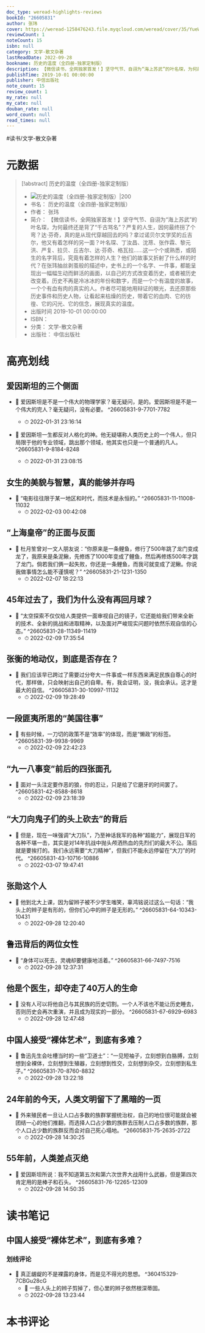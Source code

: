 ```yaml
---
doc_type: weread-highlights-reviews
bookId: "26605831"
author: 张玮
cover: https://weread-1258476243.file.myqcloud.com/weread/cover/35/YueWen_26605831/t7_YueWen_26605831.jpg
reviewCount: 1
noteCount: 15
isbn: null
category: 文学-散文杂著
lastReadDate: 2022-09-28
bookname: 历史的温度（全四册-独家定制版）
description: 【微信读书，全网独家首发！】坚守气节、自诩为“海上苏武”的叶名琛，为何最终还是背了“千古骂名”？严复的人生，因何最终拐了个弯？达·芬奇，真的是从现代穿越回去的吗？拿过诺贝尔文学奖的丘吉尔，他又有着怎样的另一面？叶名琛、丁汝昌、沈荩、张作霖、黎元洪、严复、拉贝、丘吉尔、达·芬奇、格瓦拉……这一个个或熟悉，或陌生的名字背后，究竟有着怎样的人生？他们的故事又折射了什么样的时代？在张玮抽丝剥茧般的描述中，史书上的一个名字、一件事，都能呈现出一幅幅生动而鲜活的画面，以自己的方式改变着历史，或者被历史改变着。历史不再是冷冰冰的年份和数字，而是一个个有温度的故事，一个个有血有肉的真实的人。作者尽可能地用辩证的眼光，去还原那些历史事件和历史人物，让看起来枯燥的历史，带着它的血肉、它的彷徨、它的闪光、它的信念，展现真实的温度。
publishTime: 2019-10-01 00:00:00
publisher: 中信出版社
note_count: 15
review_count: 1
my_rate: null
my_cate: null
douban_rate: null
word_count: null
read_times: null
---
```


#读书/文学-散文杂著

# 元数据
> [!abstract] 历史的温度（全四册-独家定制版）
> - ![ 历史的温度（全四册-独家定制版）|200](https://weread-1258476243.file.myqcloud.com/weread/cover/35/YueWen_26605831/t7_YueWen_26605831.jpg)
> - 书名： 历史的温度（全四册-独家定制版）
> - 作者： 张玮
> - 简介： 【微信读书，全网独家首发！】坚守气节、自诩为“海上苏武”的叶名琛，为何最终还是背了“千古骂名”？严复的人生，因何最终拐了个弯？达·芬奇，真的是从现代穿越回去的吗？拿过诺贝尔文学奖的丘吉尔，他又有着怎样的另一面？叶名琛、丁汝昌、沈荩、张作霖、黎元洪、严复、拉贝、丘吉尔、达·芬奇、格瓦拉……这一个个或熟悉，或陌生的名字背后，究竟有着怎样的人生？他们的故事又折射了什么样的时代？在张玮抽丝剥茧般的描述中，史书上的一个名字、一件事，都能呈现出一幅幅生动而鲜活的画面，以自己的方式改变着历史，或者被历史改变着。历史不再是冷冰冰的年份和数字，而是一个个有温度的故事，一个个有血有肉的真实的人。作者尽可能地用辩证的眼光，去还原那些历史事件和历史人物，让看起来枯燥的历史，带着它的血肉、它的彷徨、它的闪光、它的信念，展现真实的温度。
> - 出版时间 2019-10-01 00:00:00
> - ISBN： 
> - 分类： 文学-散文杂著
> - 出版社： 中信出版社

# 高亮划线

## 爱因斯坦的三个侧面


- 📌 爱因斯坦是不是一个伟大的物理学家？毫无疑问，是的。爱因斯坦是不是一个伟大的完人？毫无疑问，没有必要。 ^26605831-9-7701-7782
    - ⏱ 2022-01-31 23:16:14 

- 📌 爱因斯坦一生都反对人格化的神。他无疑堪称人类历史上的一个伟人，但只局限于他的专业领域，跳出那个领域，他其实也只是一个普通的凡人。 ^26605831-9-8184-8248
    - ⏱ 2022-01-31 23:08:15 
## 女生的美貌与智慧，真的能够并存吗


- 📌 “电影往往限于某一地区和时代，而技术是永恒的。” ^26605831-11-11008-11032
    - ⏱ 2022-02-03 00:42:08 
## “上海皇帝”的正面与反面


- 📌 杜月笙曾对一文人朋友说：“你原来是一条鲤鱼，修行了500年跳了龙门变成龙了，我原来是条泥鳅，先修炼了1000年变成了鲤鱼，然后再修炼500年才跳了龙门。倘若我们俩一起失败，你还是一条鲤鱼，而我可就变成了泥鳅。你说我做事情怎么能不谨慎呢？” ^26605831-21-1231-1350
    - ⏱ 2022-02-07 18:22:13 
## 45年过去了，我们为什么没有再回月球？


- 📌 “太空探索不仅仅给人类提供一面审视自己的镜子，它还能给我们带来全新的技术、全新的挑战和进取精神，以及面对严峻现实问题时依然乐观自信的心态。” ^26605831-28-11349-11419
    - ⏱ 2022-02-09 17:35:54 
## 张衡的地动仪，到底是否存在？


- 📌 我们应该早已跨过了需要过分夸大一件事或一样东西来满足民族自尊心的时代，那样做，只会映射出自己的自卑。有，我会证明，没，我会承认。这才是最大的自信。 ^26605831-30-10997-11132
    - ⏱ 2022-02-09 19:28:49 
## 一段匪夷所思的“美国往事”


- 📌 有些时候，一刀切的政策不是“效率”的体现，而是“懒政”的标签。 ^26605831-39-9938-9969
    - ⏱ 2022-02-09 22:42:23 
## “九一八事变”前后的四张面孔


- 📌 面对一头注定要作恶的狼，你的忍让，只是给了它磨牙的时间罢了。 ^26605831-42-8588-8618
    - ⏱ 2022-02-09 23:18:39 
## “大刀向鬼子们的头上砍去”的背后


- 📌 但是，现在一味强调“大刀队”，乃至神话我军的各种“超能力”，展现日军的各种不堪一击，其实是对14年抗战中抛头颅洒热血的先烈们的最大不公。落后就是要挨打的。我们永远需要“大刀精神”，但我们不能永远停留在“大刀”的时代。 ^26605831-43-10716-10886
    - ⏱ 2022-03-07 19:47:41 
## 张勋这个人


- 📌 他到北大上课，因为留辫子被不少学生嗤笑，辜鸿铭说过这么一句话：“我头上的辫子是有形的，但你们心中的辫子是无形的。” ^26605831-64-10343-10431
    - ⏱ 2022-09-28 12:20:40 
## 鲁迅背后的两位女性


- 📌 “身体可以死去，灵魂却要健康地活着。” ^26605831-66-7497-7516
    - ⏱ 2022-09-28 12:37:31 
## 他是个医生，却夺走了40万人的生命


- 📌 没有人可以将他自己与其民族的历史切割。一个人不该也不能让历史睡去，否则历史会再次重演，并且成为现实的一部分。 ^26605831-67-6929-6983
    - ⏱ 2022-09-28 12:47:48 
## 中国人接受“裸体艺术”，到底有多难？


- 📌 鲁迅先生会吐槽当时的一些“卫道士”：“一见短袖子，立刻想到白胳膊，立刻想到全裸体，立刻想到生殖器，立刻想到性交，立刻想到杂交，立刻想到私生子。” ^26605831-70-8760-8832
    - ⏱ 2022-09-28 13:22:18 
## 24年前的今天，人类文明留下了黑暗的一页


- 📌 外来殖民者一旦让人口占多数的族群掌握统治权，自己的地位很可能就会被团结一心的他们推翻，而选择人口占少数的族群去压制人口占多数的族群，那个人口占少数的族群反而会对自己死心塌地。 ^26605831-75-2635-2722
    - ⏱ 2022-09-28 14:30:25 
## 55年前，人类差点灭绝


- 📌 爱因斯坦所说：我不知道第五次和第六次世界大战用什么武器，但是第四次肯定用的是棒子和石头。 ^26605831-76-12265-12309
    - ⏱ 2022-09-28 14:50:35 
# 读书笔记

## 中国人接受“裸体艺术”，到底有多难？

### 划线评论
- 📌 真正龌龊的不是裸露的身体，而是见不得光的思想。  ^360415329-7CBGu28cG
    - 💭 一些人头上的辫子剪掉了，但心里的辫子依然根深蒂固。
    - ⏱ 2022-09-28 13:23:44
   
# 本书评论
